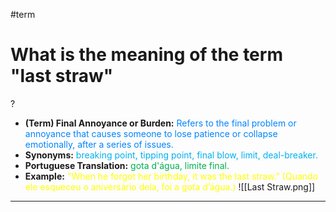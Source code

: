 #term

# What is the meaning of the term "last straw"
?
* **(Term) Final Annoyance or Burden:** <span style="color:rgb(0, 132, 255)">Refers to the final problem or annoyance that causes someone to lose patience or collapse emotionally, after a series of issues.</span>
* **Synonyms:** <span style="color:rgb(0, 176, 240)">breaking point, tipping point, final blow, limit, deal-breaker.</span>
* **Portuguese Translation:** <span style="color:rgb(0, 176, 80)">gota d'água, limite final.</span>
* **Example:** <span style="color:rgb(255, 255, 0)">"When he forgot her birthday, it was the last straw." (Quando ele esqueceu o aniversário dela, foi a gota d’água.)</span>
![[Last Straw.png]]
---
<!--SR:!2025-06-19,10,270-->
